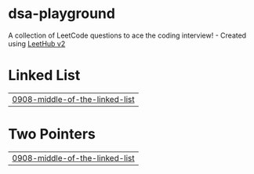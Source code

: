 # dsa-playground
A collection of LeetCode questions to ace the coding interview! - Created using [LeetHub v2](https://github.com/arunbhardwaj/LeetHub-2.0)


# Linked List
|  |
| ------- |
| [0908-middle-of-the-linked-list](https://github.com/mangodm-web/dsa-playground/tree/master/0908-middle-of-the-linked-list) |
# Two Pointers
|  |
| ------- |
| [0908-middle-of-the-linked-list](https://github.com/mangodm-web/dsa-playground/tree/master/0908-middle-of-the-linked-list) |
